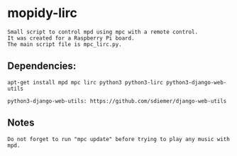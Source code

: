 ﻿# mopidy-lirc

	Small script to control mpd using mpc with a remote control.
	It was created for a Raspberry Pi board.
	The main script file is mpc_lirc.py.


## Dependencies:

	apt-get install mpd mpc lirc python3 python3-lirc python3-django-web-utils

	python3-django-web-utils: https://github.com/sdiemer/django-web-utils


## Notes

	Do not forget to run "mpc update" before trying to play any music with mpd.
